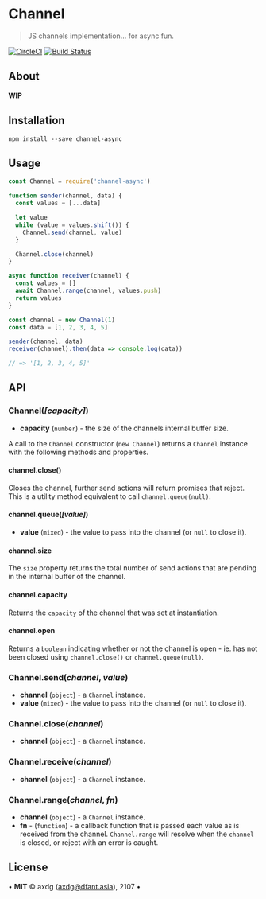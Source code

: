 # Channel

> JS channels implementation... for async fun.

[![CircleCI](https://circleci.com/gh/axdg/channel-async.svg?style=shield)](https://circleci.com/gh/axdg/channel-async)  [![Build Status](https://semaphoreci.com/api/v1/axdg/channel-async/branches/master/shields_badge.svg)](https://semaphoreci.com/axdg/channel-async)

## About

**WIP**

## Installation

`npm install --save channel-async`

## Usage

```js
const Channel = require('channel-async')

function sender(channel, data) {
  const values = [...data]

  let value
  while (value = values.shift()) {
    Channel.send(channel, value)
  }

  Channel.close(channel)
}

async function receiver(channel) {
  const values = []
  await Channel.range(channel, values.push)
  return values
}

const channel = new Channel(1)
const data = [1, 2, 3, 4, 5]

sender(channel, data)
receiver(channel).then(data => console.log(data))

// => '[1, 2, 3, 4, 5]'

```

## API

### Channel(*[capacity]*)

 - **capacity** (`number`) - the size of the channels internal buffer size.

A call to the `Channel` constructor (`new Channel`) returns a `Channel` instance with the following methods and properties.

#### channel.close()

Closes the channel, further send actions will return promises that reject. This is a utility
method equivalent to call `channel.queue(null)`.

#### channel.queue(*[value]*)

 - **value** (`mixed`) - the value to pass into the channel (or `null` to close it).

#### channel.size

The `size` property returns the total number of send actions that are pending in the internal buffer of the channel.

#### channel.capacity

Returns the `capacity` of the channel that was set at instantiation.

#### channel.open

Returns a `boolean` indicating whether or not the channel is open - ie. has not been closed using `channel.close()` or `channel.queue(null)`.

### Channel.send(*channel*, *value*)

 - **channel** (`object`) - a `Channel` instance.
 - **value** (`mixed`) - the value to pass into the channel (or `null` to close it).

### Channel.close(*channel*)

 - **channel** (`object`) - a `Channel` instance.

### Channel.receive(*channel*)

 - **channel** (`object`) - a `Channel` instance.

### Channel.range(*channel*, *fn*)

 - **channel** (`object`) - a `Channel` instance.
 - **fn** - (`function`) - a callback function that is passed each value as is received from the channel. `Channel.range` will resolve when the `channel` is closed, or reject with an error is caught.

## License

&bull; **MIT** &copy; axdg ([axdg@dfant.asia](mailto:axdg@dfant.asia)), 2107 &bull;
